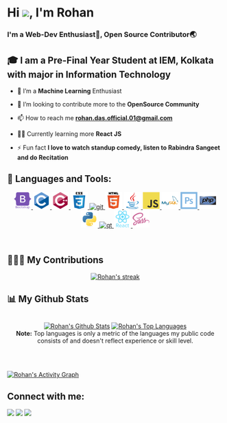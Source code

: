 <h1>Hi <img src="https://raw.githubusercontent.com/MartinHeinz/MartinHeinz/master/wave.gif" width="30px">, I'm Rohan</h1>
<h3>I'm a Web-Dev Enthusiast🦾, Open Source Contributor🌏</h3>


## 🎓 I am a Pre-Final Year Student at IEM, Kolkata with major in Information Technology

- 🌱 I’m a **Machine Learning** Enthusiast

- 👯 I’m looking to contribute more to the **OpenSource Community**

- 📫 How to reach me **rohan.das.official.01@gmail.com**

-  👨‍💻 Currently learning more **React JS**

- ⚡ Fun fact **I love to watch standup comedy, listen to Rabindra Sangeet and do Recitation**

## 🚀 Languages and Tools:

<p align="center"> <a href="https://getbootstrap.com" target="_blank" rel="noreferrer"> <img src="https://raw.githubusercontent.com/devicons/devicon/master/icons/bootstrap/bootstrap-plain-wordmark.svg" alt="bootstrap" width="40" height="40"/> </a> <a href="https://www.cprogramming.com/" target="_blank" rel="noreferrer"> <img src="https://raw.githubusercontent.com/devicons/devicon/master/icons/c/c-original.svg" alt="c" width="40" height="40"/> </a> <a href="https://www.w3schools.com/cpp/" target="_blank" rel="noreferrer"> <img src="https://raw.githubusercontent.com/devicons/devicon/master/icons/cplusplus/cplusplus-original.svg" alt="cplusplus" width="40" height="40"/> </a> <a href="https://www.w3schools.com/css/" target="_blank" rel="noreferrer"> <img src="https://raw.githubusercontent.com/devicons/devicon/master/icons/css3/css3-original-wordmark.svg" alt="css3" width="40" height="40"/> </a> <a href="https://git-scm.com/" target="_blank" rel="noreferrer"> <img src="https://www.vectorlogo.zone/logos/git-scm/git-scm-icon.svg" alt="git" width="40" height="40"/> </a> <a href="https://www.w3.org/html/" target="_blank" rel="noreferrer"> <img src="https://raw.githubusercontent.com/devicons/devicon/master/icons/html5/html5-original-wordmark.svg" alt="html5" width="40" height="40"/> </a> <a href="https://www.java.com" target="_blank" rel="noreferrer"> <img src="https://raw.githubusercontent.com/devicons/devicon/master/icons/java/java-original.svg" alt="java" width="40" height="40"/> </a> <a href="https://developer.mozilla.org/en-US/docs/Web/JavaScript" target="_blank" rel="noreferrer"> <img src="https://raw.githubusercontent.com/devicons/devicon/master/icons/javascript/javascript-original.svg" alt="javascript" width="40" height="40"/> </a> <a href="https://www.mysql.com/" target="_blank" rel="noreferrer"> <img src="https://raw.githubusercontent.com/devicons/devicon/master/icons/mysql/mysql-original-wordmark.svg" alt="mysql" width="40" height="40"/> </a> <a href="https://www.photoshop.com/en" target="_blank" rel="noreferrer"> <img src="https://raw.githubusercontent.com/devicons/devicon/master/icons/photoshop/photoshop-line.svg" alt="photoshop" width="40" height="40"/> </a> <a href="https://www.php.net" target="_blank" rel="noreferrer"> <img src="https://raw.githubusercontent.com/devicons/devicon/master/icons/php/php-original.svg" alt="php" width="40" height="40"/> </a> <a href="https://www.python.org" target="_blank" rel="noreferrer"> <img src="https://raw.githubusercontent.com/devicons/devicon/master/icons/python/python-original.svg" alt="python" width="40" height="40"/> </a> <a href="https://www.qt.io/" target="_blank" rel="noreferrer"> <img src="https://upload.wikimedia.org/wikipedia/commons/0/0b/Qt_logo_2016.svg" alt="qt" width="40" height="40"/> </a> <a href="https://reactjs.org/" target="_blank" rel="noreferrer"> <img src="https://raw.githubusercontent.com/devicons/devicon/master/icons/react/react-original-wordmark.svg" alt="react" width="40" height="40"/> </a> <a href="https://sass-lang.com" target="_blank" rel="noreferrer"> <img src="https://raw.githubusercontent.com/devicons/devicon/master/icons/sass/sass-original.svg" alt="sass" width="40" height="40"/> </a> </p>

<br />


## 🧑🏼‍💻 My Contributions

<p align="center">
    <a href="https://github.com/rohan26062001/github-readme-streak-stats">
        <img title="🔥 Get streak stats for your profile at git.io/streak-stats" alt="Rohan's streak" src="https://github-readme-streak-stats.herokuapp.com/?user=rohan26062001&theme=black-ice&hide_border=true&stroke=0000&background=060A0CD0"/>
    </a>
</p>

## 📊 My Github Stats
<p align="center">
  <br/>
    <a href="https://github.com/rohan26062001/github-readme-stats"><img alt="Rohan's Github Stats" src="https://github-readme-stats.vercel.app/api?username=rohan26062001&show_icons=true&count_private=true&theme=react&hide_border=true&bg_color=0D1117" /></a>
  <a href="https://github.com/rohan26062001/github-readme-stats"><img alt="Rohan's Top Languages" src="https://github-readme-stats.vercel.app/api/top-langs/?username=rohan26062001&langs_count=8&count_private=true&layout=compact&theme=react&hide_border=true&bg_color=0D1117" /></a>
  <br/>
  <b>Note:</b> Top languages is only a metric of the languages my public code consists of and doesn't reflect experience or skill level.
</p>

<br/>
<br/>

<a href="https://github.com/rohan26062001/github-readme-activity-graph"><img alt="Rohan's Activity Graph" src="https://activity-graph.herokuapp.com/graph?username=rohan26062001&bg_color=0D1117&color=5BCDEC&line=5BCDEC&point=FFFFFF&hide_border=true" /></a>

## Connect with me:
<p>

<a href = "https://www.linkedin.com/in/rohan-das-3423a5184/"><img src="https://img.icons8.com/fluent/48/000000/linkedin.png"/></a>
<a href = "https://twitter.com/rohanism26"><img src="https://img.icons8.com/fluent/48/000000/twitter.png"/></a>
<a href = "https://www.instagram.com/rohanism26"><img src="https://img.icons8.com/fluent/48/000000/instagram-new.png"/></a>

</p>
